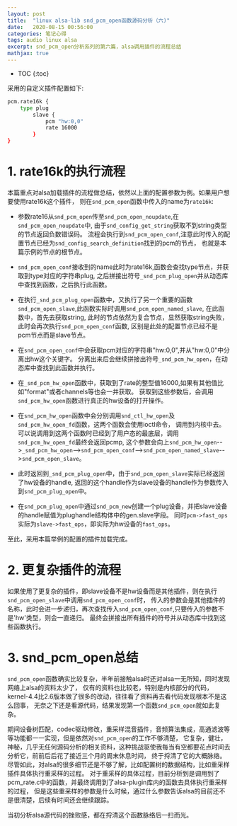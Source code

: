 ```yaml
---
layout: post
title:  "linux alsa-lib snd_pcm_open函数源码分析（六)"
date:   2020-08-15 00:56:00
categories: 笔记心得
tags: audio linux alsa
excerpt: snd_pcm_open分析系列的第六篇，alsa调用插件的流程总结
mathjax: true
---
```

* TOC
{:toc}

采用的自定义插件配置如下:

```bash
pcm.rate16k {
    type plug
        slave {
            pcm "hw:0,0"
            rate 16000
        }
}
```

# 1. rate16k的执行流程

本篇重点对alsa加载插件的流程做总结，依然以上面的配置参数为例。如果用户想要使用rate16k这个插件，
则在`snd_pcm_open`函数中传入的name为`rate16k`:

- 参数rate16从`snd_pcm_open`传至`snd_pcm_open_noupdate`,在`snd_pcm_open_noupdate`中,
由于`snd_config_get_string`获取不到string类型的节点返回负数错误码。
流程会执行到`snd_pcm_open_conf`,注意此时传入的配置节点已经为`snd_config_search_definition`找到的pcm的节点，
也就是本篇示例的节点的根节点。

- `snd_pcm_open_conf`接收到的name此时为rate16k,函数会查找type节点，并获取到type对应的字符串plug,
之后拼接出符号`_snd_pcm_plug_open`并从动态库中查找到函数，之后执行此函数。

- 在执行`_snd_pcm_plug_open`函数中，又执行了另一个重要的函数`snd_pcm_open_slave`,此函数实际时调用`snd_pcm_open_named_slave`,
在此函数中，首先去获取string, 此时的节点依然为复合节点，显然获取string失败，此时会再次执行`snd_pcm_open_conf`函数,
区别是此处的配置节点已经不是pcm节点而是slave节点。

- 在`snd_pcm_open_conf`中会获取pcm对应的字符串"hw:0,0",并从"hw:0,0"中分离出hw这个关键字。
分离出来后会继续拼接出符号`_snd_pcm_hw_open`，在动态库中查找到此函数并执行。

- 在`_snd_pcm_hw_open`函数中，获取到了rate的整型值16000,如果有其他值比如"format"或者channels等也会一并获取。
获取到这些参数后，会调用`snd_pcm_hw_open`函数进行真正的hw设备的打开操作。

- 在`snd_pcm_hw_open`函数中会分别调用`snd_ctl_hw_open`及`snd_pcm_hw_open_fd`函数，这两个函数会使用ioctl命令，
调用到内核中去。可以说调用到这两个函数时已经到了用户态的最底层，调用`snd_pcm_hw_open_fd`最终会返回pcmp,
这个参数会向上`snd_pcm_hw_open`-->`_snd_pcm_hw_open`-->`snd_pcm_open_conf`-->`snd_pcm_open_named_slave`-->`snd_pcm_open_slave`。

- 此时返回到`_snd_pcm_plug_open`中，由于`snd_pcm_open_slave`实际已经返回了hw设备的handle,
返回的这个handle作为slave设备的handle作为参数传入到`snd_pcm_plug_open`中。

- 在`snd_pcm_plug_open`中通过`snd_pcm_new`创建一个plug设备，并把slave设备的handle赋值为plughandle结构体中的gen.slave字段。
同时`pcm->fast_ops`实际为`slave->fast_ops`，即实际为hw设备的`fast_ops`。

至此，采用本篇举例的配置的插件加载完成。

# 2. 更复杂插件的流程

如果使用了更复杂的插件，即slave设备不是hw设备而是其他插件，则在执行`snd_pcm_open_slave`中调用`snd_pcm_open_conf`时，
传入的参数会是其他插件的名称，此时会进一步递归，再次查找传入`snd_pcm_open_conf`,只要传入的参数不是'hw'类型，则会一直递归。
最终会拼接出所有插件的符号并从动态库中找到这些函数执行。

# 3. snd_pcm_open总结

`snd_pcm_open`函数确实比较复杂，半年前接触alsa时还对alsa一无所知，同时发现网络上alsa的资料太少了，
仅有的资料也比较老，特别是内核部分的代码，kernel-4.4比2.6版本做了很多的改动，往往看了资料再去看代码发现根本不是这么回事，
无奈之下还是看源代码，结果发现第一个函数`snd_pcm_open`就如此复杂。

期间设备树匹配，codec驱动修改，重采样混音插件，音频算法集成，高通滤波等等功能都一一实现，但是依然对`snd_pcm_open`的工作不够清楚，
它复杂，健壮，神秘，几乎无任何源码分析的相关资料，这种挑战驱使我每当有空都要花点时间去分析它，前前后后花了接近三个月的周末休息时间，
终于捋清了它的大概脉络。尽管如此，对alsa的很多细节还是不够了解，比如配置树的数据结构，比如重采样插件具体执行重采样的过程。
对于重采样的具体过程，目前分析到是调用到了pcm_rate.c中的函数，并最终调用到了alsa-plugin库内的函数去具体执行重采样的过程，
但是这些重采样的参数是什么时候，通过什么参数告诉alsa的目前还不是很清楚，后续有时间还会继续跟踪。

当初分析alsa源代码的挫败感，都在捋清这个函数脉络后一扫而光。
